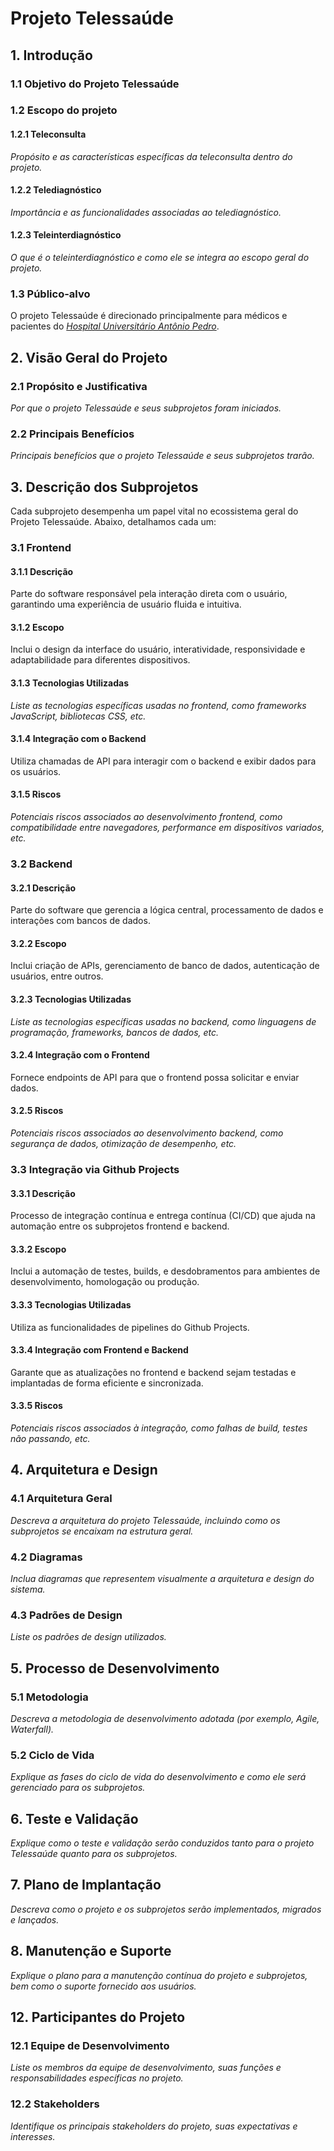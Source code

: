 # Projeto Telessaúde

## 1. **Introdução**

### 1.1 Objetivo do Projeto Telessaúde

### 1.2 Escopo do projeto

#### 1.2.1 Teleconsulta
_Propósito e as características específicas da teleconsulta dentro do projeto._

#### 1.2.2 Telediagnóstico
_Importância e as funcionalidades associadas ao telediagnóstico._

#### 1.2.3 Teleinterdiagnóstico
_O que é o teleinterdiagnóstico e como ele se integra ao escopo geral do projeto._

### 1.3 Público-alvo
O projeto Telessaúde é direcionado principalmente para médicos e pacientes do [*Hospital Universitário Antônio Pedro*](https://www.gov.br/ebserh/pt-br/hospitais-universitarios/regiao-sudeste/huap-uff).

## 2. **Visão Geral do Projeto**

### 2.1 Propósito e Justificativa
_Por que o projeto Telessaúde e seus subprojetos foram iniciados._

### 2.2 Principais Benefícios
_Principais benefícios que o projeto Telessaúde e seus subprojetos trarão._

## 3. **Descrição dos Subprojetos**
Cada subprojeto desempenha um papel vital no ecossistema geral do Projeto Telessaúde. Abaixo, detalhamos cada um:

### 3.1 Frontend

#### 3.1.1 Descrição
Parte do software responsável pela interação direta com o usuário, garantindo uma experiência de usuário fluida e intuitiva.

#### 3.1.2 Escopo
Inclui o design da interface do usuário, interatividade, responsividade e adaptabilidade para diferentes dispositivos.

#### 3.1.3 Tecnologias Utilizadas
_Liste as tecnologias específicas usadas no frontend, como frameworks JavaScript, bibliotecas CSS, etc._

#### 3.1.4 Integração com o Backend
Utiliza chamadas de API para interagir com o backend e exibir dados para os usuários.

#### 3.1.5 Riscos
_Potenciais riscos associados ao desenvolvimento frontend, como compatibilidade entre navegadores, performance em dispositivos variados, etc._

### 3.2 Backend

#### 3.2.1 Descrição
Parte do software que gerencia a lógica central, processamento de dados e interações com bancos de dados.

#### 3.2.2 Escopo
Inclui criação de APIs, gerenciamento de banco de dados, autenticação de usuários, entre outros.

#### 3.2.3 Tecnologias Utilizadas
_Liste as tecnologias específicas usadas no backend, como linguagens de programação, frameworks, bancos de dados, etc._

#### 3.2.4 Integração com o Frontend
Fornece endpoints de API para que o frontend possa solicitar e enviar dados.

#### 3.2.5 Riscos
_Potenciais riscos associados ao desenvolvimento backend, como segurança de dados, otimização de desempenho, etc._

### 3.3 Integração via Github Projects

#### 3.3.1 Descrição
Processo de integração contínua e entrega contínua (CI/CD) que ajuda na automação entre os subprojetos frontend e backend.

#### 3.3.2 Escopo
Inclui a automação de testes, builds, e desdobramentos para ambientes de desenvolvimento, homologação ou produção.

#### 3.3.3 Tecnologias Utilizadas
Utiliza as funcionalidades de pipelines do Github Projects.

#### 3.3.4 Integração com Frontend e Backend
Garante que as atualizações no frontend e backend sejam testadas e implantadas de forma eficiente e sincronizada.

#### 3.3.5 Riscos
_Potenciais riscos associados à integração, como falhas de build, testes não passando, etc._

## 4. **Arquitetura e Design**

### 4.1 Arquitetura Geral
_Descreva a arquitetura do projeto Telessaúde, incluindo como os subprojetos se encaixam na estrutura geral._

### 4.2 Diagramas
_Inclua diagramas que representem visualmente a arquitetura e design do sistema._

### 4.3 Padrões de Design
_Liste os padrões de design utilizados._

## 5. **Processo de Desenvolvimento**

### 5.1 Metodologia
_Descreva a metodologia de desenvolvimento adotada (por exemplo, Agile, Waterfall)._

### 5.2 Ciclo de Vida
_Explique as fases do ciclo de vida do desenvolvimento e como ele será gerenciado para os subprojetos._

## 6. **Teste e Validação**
_Explique como o teste e validação serão conduzidos tanto para o projeto Telessaúde quanto para os subprojetos._

## 7. **Plano de Implantação**
_Descreva como o projeto e os subprojetos serão implementados, migrados e lançados._

## 8. **Manutenção e Suporte**
_Explique o plano para a manutenção contínua do projeto e subprojetos, bem como o suporte fornecido aos usuários._

## 12. **Participantes do Projeto**

### 12.1 Equipe de Desenvolvimento
_Liste os membros da equipe de desenvolvimento, suas funções e responsabilidades específicas no projeto._

### 12.2 Stakeholders
_Identifique os principais stakeholders do projeto, suas expectativas e interesses._

